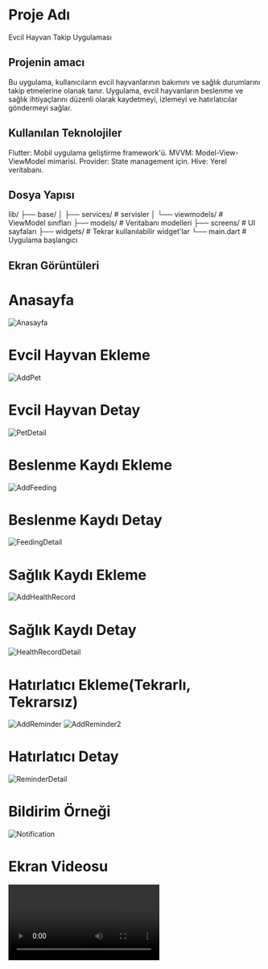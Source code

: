 # Proje Adı

Evcil Hayvan Takip Uygulaması

## Projenin amacı

Bu uygulama, kullanıcıların evcil hayvanlarının bakımını ve sağlık durumlarını takip
etmelerine olanak tanır. Uygulama, evcil hayvanların beslenme ve sağlık ihtiyaçlarını düzenli
olarak kaydetmeyi, izlemeyi ve hatırlatıcılar göndermeyi sağlar.

## Kullanılan Teknolojiler
Flutter: Mobil uygulama geliştirme framework'ü.
MVVM: Model-View-ViewModel mimarisi.
Provider: State management için.
Hive: Yerel veritabanı.

## Dosya Yapısı
lib/
  ├── base/
  │   ├── services/             # servisler
  │   └── viewmodels/           # ViewModel sınıfları
  ├── models/                  # Veritabanı modelleri
  ├── screens/                 # UI sayfaları
  ├── widgets/                 # Tekrar kullanılabilir widget'lar
  └── main.dart                # Uygulama başlangıcı

## Ekran Görüntüleri 

# Anasayfa
![Anasayfa](assets/screenshots/home.jpeg)

# Evcil Hayvan Ekleme
![AddPet](assets/screenshots/addpet.jpeg)

# Evcil Hayvan Detay
![PetDetail](assets/screenshots/petdetail.jpeg)

# Beslenme Kaydı Ekleme
![AddFeeding](assets/screenshots/addfeeding.jpeg)

# Beslenme Kaydı Detay
![FeedingDetail](assets/screenshots/feedingdetail.jpeg)

# Sağlık Kaydı Ekleme
![AddHealthRecord](assets/screenshots/addhealthrecord.jpeg)

# Sağlık Kaydı Detay
![HealthRecordDetail](assets/screenshots/healthrecorddetail.jpeg)

# Hatırlatıcı Ekleme(Tekrarlı, Tekrarsız)
![AddReminder](assets/screenshots/addreminder.jpeg)
![AddReminder2](assets/screenshots/addreminder2.jpeg)

# Hatırlatıcı Detay
![ReminderDetail](assets/screenshots/reminderdetail.jpeg)

# Bildirim Örneği
![Notification](assets/screenshots/notification.jpeg)

# Ekran Videosu
![Video](assets/screenshots/videokaydi.mp4)